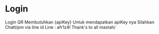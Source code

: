 # Login

Login QR Membutuhkan {apiKey}
Untuk mendapatkan apiKey nya
Silahkan Chatt/pm via line
id Line : afr1z4l
Thank's to all mastah/
